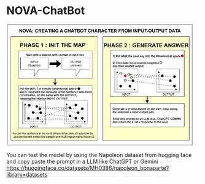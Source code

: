 # NOVA-ChatBot
![Logo](NOVA.png)

You can test the model by using the Napoleon dataset from hugging face and copy paste the prompt in a LLM like ChatGPT or Gemini
https://huggingface.co/datasets/MH0386/napoleon_bonaparte?library=datasets
